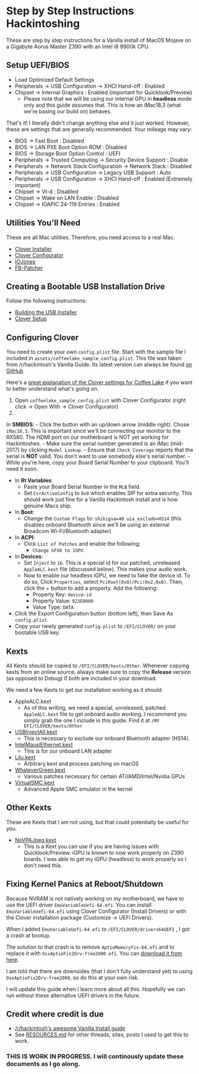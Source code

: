 # Step by Step Instructions Hackintoshing

These are step by step instructions for a Vanilla install of MacOS Mojave on a Gigabyte Aorus Master Z390 with an Intel i9 9900k CPU.


## Setup UEFI/BIOS

* Load Optimized Default Settings
* Peripherals → USB Configuration → XHCI Hand-off : Enabled
* Chipset → Internal Graphics : Enabled (important for Quicklook/Preview)
    - Please note that we will be using our internal GPU in **headless** mode only and this guide assumes that. This is how an iMac18,3 (what we're basing our build on) behaves.

That's it! I literally didn't change anything else and it just worked. However, these are settings that are generally recommended. Your mileage may vary:

* BIOS → Fast Boot : Disabled
* BIOS → LAN PXE Boot Option ROM : Disabled
* BIOS → Storage Boot Option Control : UEFI
* Peripherals → Trusted Computing → Security Device Support : Disable
* Peripherals → Network Stack Configuration → Network Stack : Disabled
* Peripherals → USB Configuration → Legacy USB Support : Auto
* Peripherals → USB Configuration → XHCI Hand-off : Enabled (Extremely important)
* Chipset → Vt-d : Disabled
* Chipset → Wake on LAN Enable : Disabled
* Chipset → IOAPIC 24-119 Entries : Enabled

## Utilities You'll Need

These are all Mac utilities. Therefore, you need access to a real Mac.

* [Clover Installer](https://github.com/Dids/clover-builder/releases)
* [Clover Configurator](https://mackie100projects.altervista.org/download-clover-configurator/)
* [IOJones](https://sourceforge.net/projects/iojones/)
* [FB-Patcher](https://www.insanelymac.com/forum/topic/335018-intel-fb-patcher-v166/)

## Creating a Bootable USB Installation Drive

Follow the following instructions:

* [Building the USB Installer](https://hackintosh.gitbook.io/-r-hackintosh-vanilla-desktop-guide/building-the-usb-installer)
* [Clover Setup](https://hackintosh.gitbook.io/-r-hackintosh-vanilla-desktop-guide/clover-setup)

## Configuring Clover

You need to create your own `config.plist` file. Start with the sample file I included in `assets/coffeelake_sample_config.plist`. This file was taken from /r/hackintosh's Vanilla Guide. Its latest version can always be found [on GitHub](https://github.com/corpnewt/Hackintosh-Guide/blob/master/Configs/CoffeeLake/config.plist)

Here's a [great explanation of the Clover settings for Coffee Lake](https://hackintosh.gitbook.io/-r-hackintosh-vanilla-desktop-guide/config.plist-per-hardware/coffee-lake) if you want to better understand what's going on.

1. Open `coffeelake_sample_config.plist` with Clover Configurator (right click → Open With → Clover Configurator)
2.


 In **SMBIOS**:
    - Click the button with an up/down arrow (middle right). Chose `iMac18,3`. This is important since we'll be connecting our monitor to the RX580. The HDMI port on our motherboard is NOT yet working for Hackintoshes.
    - Make sure the serial number generated is an iMac (mid-2017) by clicking `Model Lookup`. 
    - Ensure that `Check Coverage` reports that the serial is **NOT** valid. You don't want to use somebody else's serial number.
    - While you're here, copy your Board Serial Number to your clipboard. You'll need it soon.
* In **Rt Variables**:
    - Paste your Board Serial Number in the `MLB` field.
    - Set `CsrActiveConfig` to `0x0` which enables SIP for extra security. This should work just fine for a Vanilla Hackintosh install and is how genuine Macs ship.
* In **Boot**:
    - Change the `Custom Flags` to: `shikigva=40 uia_exclude=HS14` (this disables onboard Bluetooth since we'll be using an external Broadcom Wi-Fi/Bluetooth adapter)
* In **ACPI**:
    - Click `List of Patches` and enable the following:
        + `Change GFX0 to IGPU`
* In **Devices**:
    - Set `Inject` to `16`. This is a special id for our patched, unreleased `AppleALC.kext` file (discussed below). This makes your audio work.
    - Now to enable our headless iGPU, we need to fake the device id. To do so, Click `Properties`, select `PciRoot(0x0)/Pci(0x2,0x0)`. Then, click the + button to add a property. Add the following:
        + Property Key: `device-id`
        + Property Value: `923E0000`
        + Value Type: `DATA`
* Click the Export Configuration button (bottom left), then Save As `config.plist`.
* Copy your newly generated `config.plist` to `/EFI/CLOVER/` on your bootable USB key.

## Kexts

All Kexts should be copied to `/EFI/CLOVER/kexts/Other`. Whenever copying kexts from an online source, always make sure to copy the **Release** version (as opposed to Debug) if both are included in your download.

We need a few Kexts to get our installation working as it should:

* AppleALC.kext
    - As of this writing, we need a special, unreleased, patched `AppleALC.kext` file to get onboard audio working. I recommend you simply grab the one I include in this guide. Find it at `/MY EFI/CLOVER/kexts/Other`
* [USBInjectAll.kext](https://bitbucket.org/RehabMan/os-x-usb-inject-all/downloads/)
    - This is necessary to exclude our onboard Bluetooth adapter (HS14).
* [IntelMausiEthernet.kext](https://bitbucket.org/RehabMan/os-x-intel-network/downloads/)
    -  This is for our onboard LAN adapter
* [Lilu.kext](https://github.com/acidanthera/Lilu/releases)
    -  Arbitrary kext and process patching on macOS
* [WhateverGreen.kext](https://github.com/acidanthera/WhateverGreen/releases)
    -  Various patches necessary for certain ATI/AMD/Intel/Nvidia GPUs
* [VirtualSMC.kext](https://github.com/acidanthera/VirtualSMC/releases)
    - Advanced Apple SMC emulator in the kernel

## Other Kexts

These are Kexts that I am not using, but that could potentially be useful for you.

* [NoVPAJpeg.kext](https://github.com/vulgo/NoVPAJpeg/releases)
    - This is a Kext you can use if you are having issues with Quicklook/Preview. iGPU is known to now work properly on Z390 boards. I was able to get my iGPU (headless) to work properly so I don't need this.


## Fixing Kernel Panics at Reboot/Shutdown

Because NVRAM is not natively working on my motherboard, we have to use the UEFI driver `EmuVariableUefi-64.efi`. You can install `EmuVariableUefi-64.efi` using Clover Configurator (Install Drivers) or with the Clover installation package (Customize → UEFI Drivers).

When I added `EmuVariableUefi-64.efi` to `/EFI/CLOVER/drivers64UEFI` , I got a crash at bootup. 

The solution to that crash is to remove `AptioMemoryFix-64.efi` and to replace it with `OsxAptioFix2Drv-free2000.efi`. You can [download it from here](https://www.dropbox.com/s/d74tdymovdxmlly/OsxAptioFix2Drv-free2000.efi?dl=0).

I am told that there are downsides (that I don't fully understand yet) to using `OsxAptioFix2Drv-free2000`, so do this at your own risk.

I will update this guide when I learn more about all this. Hopefully we can run without these alternative UEFI drivers in the future.



## Credit where credit is due

* [/r/hackintosh's awesome Vanilla Install guide](https://hackintosh.gitbook.io/-r-hackintosh-vanilla-desktop-guide/)
* See [RESOURCES.md](RESOURCES.md) for other threads, sites, posts I used to get this to work.

### THIS IS WORK IN PROGRESS. I will continously update these documents as I go along.